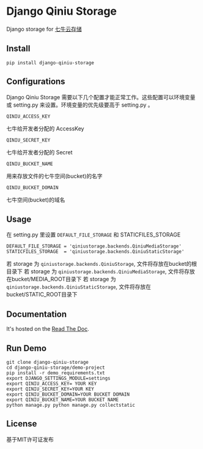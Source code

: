 # Django Qiniu Storage

Django storage for [七牛云存储](http://www.qiniu.com/)

## Install

    pip install django-qiniu-storage

## Configurations

Django Qiniu Storage 需要以下几个配置才能正常工作。这些配置可以环境变量或 setting.py 来设置。环境变量的优先级要高于 setting.py 。

    QINIU_ACCESS_KEY

七牛给开发者分配的 AccessKey

    QINIU_SECRET_KEY
    
七牛给开发者分配的 Secret 

    QINIU_BUCKET_NAME
    
用来存放文件的七牛空间(bucket)的名字

    QINIU_BUCKET_DOMAIN
    
七牛空间(bucket)的域名

## Usage

在 setting.py 里设置 `DEFAULT_FILE_STORAGE` 和 STATICFILES_STORAGE

    DEFAULT_FILE_STORAGE = 'qiniustorage.backends.QiniuMediaStorage'
    STATICFILES_STORAGE  = 'qiniustorage.backends.QiniuStaticStorage'

若 storage 为 `qiniustorage.backends.QiniuStorage`, 文件将存放在bucket的根目录下
若 storage 为 `qiniustorage.backends.QiniuMediaStorage`, 文件将存放在bucket/MEDIA_ROOT目录下
若 storage 为 `qiniustorage.backends.QiniuStaticStorage`, 文件将存放在bucket/STATIC_ROOT目录下

## Documentation

It's hosted on the [Read The Doc](http://django-qiniu-storage.readthedocs.org/zh_CN/latest/
).

## Run Demo
    git clone django-qiniu-storage
    cd django-qiniu-storage/demo-project
    pip install -r demo_requirements.txt
    export DJANGO_SETTINGS_MODULE=settings
    export QINIU_ACCESS_KEY= YOUR KEY
    export QINIU_SECRET_KEY=YOUR KEY
    export QINIU_BUCKET_DOMAIN=YOUR BUCKET DOMAIN
    export QINIU_BUCKET_NAME=YOUR BUCKET NAME
    python manage.py python manage.py collectstatic

## License

基于MIT许可证发布
